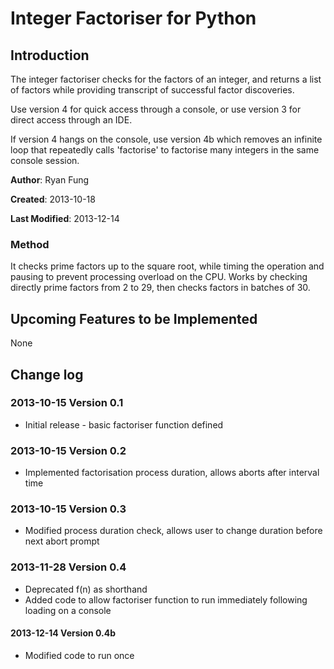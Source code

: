Integer Factoriser for Python
=============================

Introduction
------------

The integer factoriser checks for the factors of an integer, and returns a list of factors while providing transcript of successful factor discoveries.

Use version 4 for quick access through a console, or use version 3 for direct access through an IDE.

If version 4 hangs on the console, use version 4b which removes an infinite loop that repeatedly calls 'factorise' to factorise many integers in the same console session.

**Author**: Ryan Fung

**Created**: 2013-10-18

**Last Modified**: 2013-12-14

### Method
It checks prime factors up to the square root, while timing the operation and pausing to prevent processing overload on the CPU. Works by checking directly prime factors from 2 to 29, then checks factors in batches of 30.


Upcoming Features to be Implemented
-----------------------------------
None


Change log
----------
### 2013-10-15 Version 0.1
* Initial release - basic factoriser function defined

### 2013-10-15 Version 0.2
* Implemented factorisation process duration, allows aborts after interval time

### 2013-10-15 Version 0.3
* Modified process duration check, allows user to change duration before next abort prompt

### 2013-11-28 Version 0.4
* Deprecated f(n) as shorthand
* Added code to allow factoriser function to run immediately following loading on a console

#### 2013-12-14 Version 0.4b
* Modified code to run once
